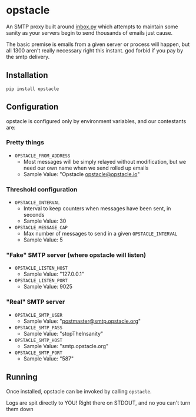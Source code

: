 opstacle
========

An SMTP proxy built around [inbox.py](https://github.com/kennethreitz/inbox.py)
which attempts to maintain some sanity as your servers begin to send thousands
of emails just cause.

The basic premise is emails from a given server or process will happen, but all
1300 aren't really necessary right this instant. god forbid if you pay by the
smtp delivery.

Installation
------------

`pip install opstacle`

Configuration
-------------

opstacle is configured only by environment variables, and our contestants are:

### Pretty things

- `OPSTACLE_FROM_ADDRESS`
  - Most messages will be simply relayed without modification, but we need our own name when we send rolled up emails
  - Sample Value: "Opstacle <opstacle@opstacle.io>"

### Threshold configuration

- `OPSTACLE_INTERVAL`
  - Interval to keep counters when messages have been sent, in seconds
  - Sample Value: 30
- `OPSTACLE_MESSAGE_CAP`
  - Max number of messages to send in a given `OPSTACLE_INTERVAL`
  - Sample Value: 5


### "Fake" SMTP server (where opstacle will listen) 

- `OPSTACLE_LISTEN_HOST`
  - Sample Value: "127.0.0.1"
- `OPSTACLE_LISTEN_PORT`
  - Sample Value: 9025


### "Real" SMTP server

- `OPSTACLE_SMTP_USER`
  - Sample Value: "postmaster@smtp.opstacle.org"
- `OPSTACLE_SMTP_PASS`
  - Sample Value: "stopTheInsanity"
- `OPSTACLE_SMTP_HOST`
  - Sample Value: "smtp.opstacle.org"
- `OPSTACLE_SMTP_PORT`
  - Sample Value: "587"

Running
-------

Once installed, opstacle can be invoked by calling `opstacle`.

Logs are spit directly to YOU! Right there on STDOUT, and no you can't turn them down
